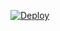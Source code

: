 [![Deploy](https://www.herokucdn.com/deploy/button.svg)](https://heroku.com/deploy?template=https://github.com/SuSaleM/UFoVC)
